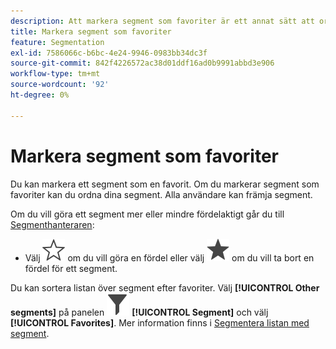 ```yaml
---
description: Att markera segment som favoriter är ett annat sätt att ordna dem så att de blir lätta att använda.
title: Markera segment som favoriter
feature: Segmentation
exl-id: 7586066c-b6bc-4e24-9946-0983bb34dc3f
source-git-commit: 842f4226572ac38d01ddf16ad0b9991abbd3e906
workflow-type: tm+mt
source-wordcount: '92'
ht-degree: 0%

---
```


# Markera segment som favoriter

Du kan markera ett segment som en favorit. Om du markerar segment som favoriter kan du ordna dina segment. Alla användare kan främja segment.

Om du vill göra ett segment mer eller mindre fördelaktigt går du till [Segmenthanteraren](seg-manage.md):

* Välj ![Stjärnkontur](/help/assets/icons/StarOutline.svg) om du vill göra en fördel eller välj ![Stjärna](/help/assets/icons/Star.svg) om du vill ta bort en fördel för ett segment.

Du kan sortera listan över segment efter favoriter. Välj **[!UICONTROL Other segments]** på panelen ![Segment](/help/assets/icons/Filter.svg) **[!UICONTROL Segment]** och välj **[!UICONTROL Favorites]**. Mer information finns i [Segmentera listan med segment](t-seg-filter.md).
